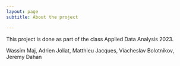 ```yaml
---
layout: page
subtitle: About the project

---
```


This project is done as part of the class Applied Data Analysis 2023.

Wassim Maj, Adrien Joliat, Matthieu Jacques, Viacheslav Bolotnikov, Jeremy Dahan